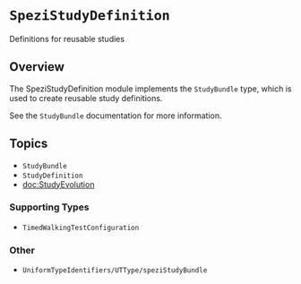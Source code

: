 # ``SpeziStudyDefinition``

<!--

This source file is part of the Stanford Spezi open source project

SPDX-FileCopyrightText: 2025 Stanford University and the project authors (see CONTRIBUTORS.md)

SPDX-License-Identifier: MIT
       
-->

Definitions for reusable studies

## Overview

The SpeziStudyDefinition module implements the ``StudyBundle`` type, which is used to create reusable study definitions.

See the ``StudyBundle`` documentation for more information.

## Topics
- ``StudyBundle``
- ``StudyDefinition``
- <doc:StudyEvolution>

### Supporting Types
- ``TimedWalkingTestConfiguration``

### Other
- ``UniformTypeIdentifiers/UTType/speziStudyBundle``
